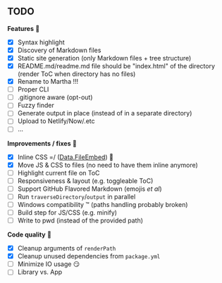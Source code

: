 ## TODO

**Features** :space_invader:

- [x] Syntax highlight
- [x] Discovery of Markdown files
- [x] Static site generation (only Markdown files + tree structure)
- [x] README.md/readme.md file should be "index.html" of the directory (render
      ToC when directory has no files)
- [x] Rename to Martha !!!
- [ ] Proper CLI
- [ ] .gitignore aware (opt-out)
- [ ] Fuzzy finder
- [ ] Generate output in place (instead of in a separate directory)
- [ ] Upload to Netlify/Now/.etc
- [ ] ...

**Improvements / fixes** :bug:

- [x] Inline CSS =/
      ([Data.FileEmbed](http://hackage.haskell.org/package/file-embed-0.0.11/docs/Data-FileEmbed.html))
      :tada:
- [x] Move JS & CSS to files (no need to have them inline anymore)
- [ ] Highlight current file on ToC
- [ ] Responsiveness & layout (e.g. toggleable ToC)
- [ ] Support GitHub Flavored Markdown (emojis _et al_)
- [ ] Run `traverseDirectory`/`output` in parallel
- [ ] Windows compatibility :tm: (paths handling probably broken)
- [ ] Build step for JS/CSS (e.g. minify)
- [ ] Write to pwd (instead of the provided path)

**Code quality** :nail_care:

- [x] Cleanup arguments of `renderPath`
- [x] Cleanup unused dependencies from `package.yml`
- [ ] Minimize IO usage :smirk:
- [ ] Library vs. App
